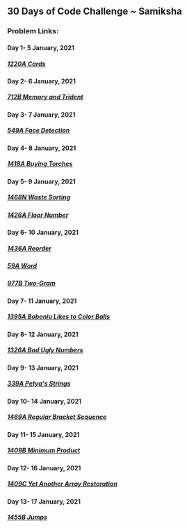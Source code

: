 
## 30 Days of Code Challenge ~ Samiksha

### Problem Links:

#### Day 1- 5 January, 2021
##### [1220A Cards](https://codeforces.com/problemset/problem/1220/A)

#### Day 2- 6 January, 2021
##### [712B Memory and Trident](https://codeforces.com/problemset/problem/712/B)

#### Day 3- 7 January, 2021
##### [549A Face Detection](https://codeforces.com/problemset/problem/549/A)

#### Day 4- 8 January, 2021
##### [1418A Buying Torches](https://codeforces.com/problemset/problem/1418/A)

#### Day 5- 9 January, 2021
##### [1468N Waste Sorting](https://codeforces.com/problemset/problem/1468/N)
##### [1426A Floor Number](https://codeforces.com/problemset/problem/1426/A)

#### Day 6- 10 January, 2021
##### [1436A Reorder](https://codeforces.com/problemset/problem/1436/A)
##### [59A Word](https://codeforces.com/problemset/problem/59/A)
##### [977B Two-Gram](https://codeforces.com/problemset/problem/977/B)

#### Day 7- 11 January, 2021
##### [1395A Boboniu Likes to Color Balls](https://codeforces.com/problemset/problem/1395/A)

#### Day 8- 12 January, 2021
##### [1326A Bad Ugly Numbers](https://codeforces.com/problemset/problem/1326/A)

#### Day 9- 13 January, 2021
##### [339A Petya's Strings](https://codeforces.com/problemset/problem/339/A)

#### Day 10- 14 January, 2021
##### [1469A Regular Bracket Sequence](https://codeforces.com/problemset/problem/1469/A)

#### Day 11- 15 January, 2021
##### [1409B Minimum Product](https://codeforces.com/problemset/problem/1409/B)

#### Day 12- 16 January, 2021
##### [1409C Yet Another Array Restoration](https://codeforces.com/problemset/problem/1409/C)

#### Day 13- 17 January, 2021
##### [1455B Jumps](https://codeforces.com/problemset/problem/1455/B)
